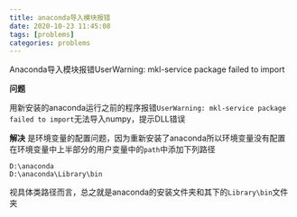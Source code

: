 ```yaml
---
title: anaconda导入模块报错
date: 2020-10-23 11:45:08
tags: [problems]
categories: problems
---
```

Anaconda导入模块报错UserWarning: mkl-service package failed to import
<!-- more -->

**问题**

用新安装的anaconda运行之前的程序报错`UserWarning: mkl-service package failed to import`无法导入numpy，提示DLL错误

**解决**
是环境变量的配置问题，因为重新安装了anaconda所以环境变量没有配置
在环境变量中上半部分的用户变量中的`path`中添加下列路径
```
D:\anaconda
D:\anaconda\Library\bin
```
视具体类路径而言，总之就是anaconda的安装文件夹和其下的`Library\bin`文件夹
